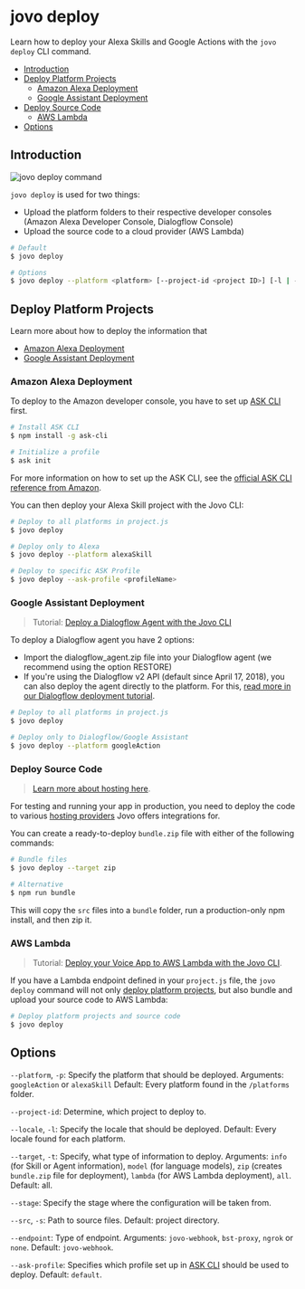 # jovo deploy

Learn how to deploy your Alexa Skills and Google Actions with the `jovo deploy` CLI command.

* [Introduction](#introduction)
* [Deploy Platform Projects](#deploy-platform-projects)
   * [Amazon Alexa Deployment](#amazon-alexa-deployment)
   * [Google Assistant Deployment](#google-assistant-deployment)
* [Deploy Source Code](#deploy-source-code)
   * [AWS Lambda](#aws-lambda)
* [Options](#options)


## Introduction

![jovo deploy command](../img/jovo-deploy.png "jovo deploy command")

`jovo deploy` is used for two things:
* Upload the platform folders to their respective developer consoles (Amazon Alexa Developer Console, Dialogflow Console)
* Upload the source code to a cloud provider (AWS Lambda)

```sh
# Default
$ jovo deploy

# Options
$ jovo deploy --platform <platform> [--project-id <project ID>] [-l | --locale <locale>] [-t | --target <target>] [--stage <stage>] [-s | --src <src>] [--endpoint <endpoint>] [--ask-profile <profileName>]
```


## Deploy Platform Projects

Learn more about how to deploy the information that

* [Amazon Alexa Deployment](#amazon-alexa-deployment)
* [Google Assistant Deployment](#google-assistant-deployment)

### Amazon Alexa Deployment

To deploy to the Amazon developer console, you have to set up [ASK CLI](https://developer.amazon.com/docs/smapi/quick-start-alexa-skills-kit-command-line-interface.html) first.

```sh
# Install ASK CLI
$ npm install -g ask-cli

# Initialize a profile
$ ask init
```

For more information on how to set up the ASK CLI, see the [official ASK CLI reference from Amazon](https://developer.amazon.com/docs/smapi/quick-start-alexa-skills-kit-command-line-interface.html).

You can then deploy your Alexa Skill project with the Jovo CLI:

```sh
# Deploy to all platforms in project.js
$ jovo deploy

# Deploy only to Alexa
$ jovo deploy --platform alexaSkill

# Deploy to specific ASK Profile
$ jovo deploy --ask-profile <profileName>
```


### Google Assistant Deployment

> Tutorial: [Deploy a Dialogflow Agent with the Jovo CLI](https://www.jovo.tech/tutorials/deploy-dialogflow-agent)

To deploy a Dialogflow agent you have 2 options:
* Import the dialogflow_agent.zip file into your Dialogflow agent (we recommend using the option RESTORE)
* If you're using the Dialogflow v2 API (default since April 17, 2018), you can also deploy the agent directly to the platform. For this, [read more in our Dialogflow deployment tutorial](https://www.jovo.tech/tutorials/deploy-dialogflow-agent).

```sh
# Deploy to all platforms in project.js
$ jovo deploy

# Deploy only to Dialogflow/Google Assistant
$ jovo deploy --platform googleAction
```


### Deploy Source Code

> [Learn more about hosting here](../../configuration/hosting '../hosting').

For testing and running your app in production, you need to deploy the code to various [hosting providers](../../configuration/hosting '../hosting') Jovo offers integrations for.

You can create a ready-to-deploy `bundle.zip` file with either of the following commands:

```sh
# Bundle files
$ jovo deploy --target zip

# Alternative
$ npm run bundle
```

This will copy the `src` files into a `bundle` folder, run a production-only npm install, and then zip it.


### AWS Lambda

> Tutorial: [Deploy your Voice App to AWS Lambda with the Jovo CLI](https://www.jovo.tech/tutorials/deploy-lambda-cli).


If you have a Lambda endpoint defined in your `project.js` file, the `jovo deploy` command will not only [deploy platform projects](#deploy-platform-projects), but also bundle and upload your source code to AWS Lambda:

```sh
# Deploy platform projects and source code
$ jovo deploy
```

## Options

`--platform`, `-p`: Specify the platform that should be deployed. Arguments: `googleAction` or `alexaSkill` Default: Every platform found in the `/platforms` folder.

`--project-id`: Determine, which project to deploy to.

`--locale`, `-l`: Specify the locale that should be deployed. Default: Every locale found for each platform.

`--target`, `-t`: Specify, what type of information to deploy. Arguments: `info` (for Skill or Agent information), `model` (for language models), `zip` (creates `bundle.zip` file for deployment), `lambda` (for AWS Lambda deployment), `all`. Default: all.

`--stage`: Specify the stage where the configuration will be taken from.

`--src`, `-s`: Path to source files. Default: project directory.

`--endpoint`: Type of endpoint. Arguments: `jovo-webhook`, `bst-proxy`, `ngrok` or `none`. Default: `jovo-webhook`.

`--ask-profile`: Specifies which profile set up in [ASK CLI](https://developer.amazon.com/docs/smapi/quick-start-alexa-skills-kit-command-line-interface.html) should be used to deploy. Default: `default`.

<!--[metadata]: {"description": "Learn how to deploy your Alexa Skills and Google Actions with the jovo deploy CLI command.",
                "route": "cli/deploy"}-->
